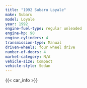 ```yaml
---
title: "1992 Subaru Loyale"
make: Subaru
model: Loyale
year: 1992
engine-fuel-type: regular unleaded
engine-hp: 90
engine-cylinders: 4
transmission-type: Manual
driven-wheels: four wheel drive
number-of-doors: 4
market-category: N/A
vehicle-size: Compact
vehicle-style: Sedan
---
```


{{< car_info >}}
